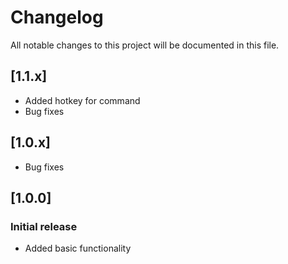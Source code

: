 # Changelog

All notable changes to this project will be documented in this file.

## [1.1.x]

- Added hotkey for command
- Bug fixes

## [1.0.x]

- Bug fixes

## [1.0.0]

### Initial release

- Added basic functionality
  